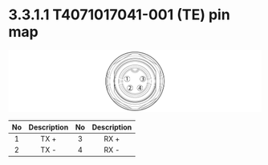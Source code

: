 # 3.3.1.1 T4071017041-001 \(TE\) pin map

![Figure 16 Pin map of Ethercat connection terminal](../../../.gitbook/assets/t_pin_map_1.png)

| **No** | **Description** | **No** | **Description** |
| :---: | :---: | :---: | :---: |
| 1 | TX + | 3 | RX + |
| 2 | TX - | 4 | RX - |

